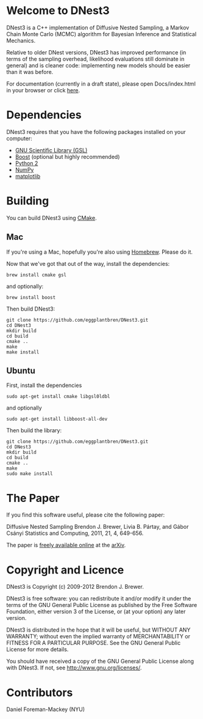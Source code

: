 Welcome to DNest3
=================

DNest3 is a C++ implementation of Diffusive Nested Sampling, a Markov Chain
Monte Carlo (MCMC) algorithm for Bayesian Inference and Statistical Mechanics.

Relative to older DNest versions, DNest3 has improved performance
(in terms of the sampling overhead, likelihood evaluations still dominate in
general) and is cleaner code: implementing new models should be easier than it
was before.

For documentation (currently in a draft state),
please open Docs/index.html in your browser or
click [here](http://eggplantbren.github.com/DNest3).

Dependencies
============

DNest3 requires that you have the following packages installed on your
computer:

* [GNU Scientific Library (GSL)](http://www.gnu.org/software/gsl/)
* [Boost](http://www.boost.org/) (optional but highly recommended)
* [Python 2](http://www.python.org/)
* [NumPy](http://numpy.scipy.org/)
* [matplotlib](http://matplotlib.sourceforge.net/)

Building
========

You can build DNest3 using [CMake](http://www.cmake.org/).

Mac
---

If you're using a Mac, hopefully you're also using
[Homebrew](http://mxcl.github.com/homebrew/). Please do it.

Now that we've got that out of the way, install the dependencies:


```
brew install cmake gsl
```

and optionally:

```
brew install boost
```

Then build DNest3:

```
git clone https://github.com/eggplantbren/DNest3.git
cd DNest3
mkdir build
cd build
cmake ..
make
make install
```

Ubuntu
------

First, install the dependencies

```
sudo apt-get install cmake libgsl0ldbl
```

and optionally

```
sudo apt-get install libboost-all-dev
```

Then build the library:

```
git clone https://github.com/eggplantbren/DNest3.git
cd DNest3
mkdir build
cd build
cmake ..
make
sudo make install
```


The Paper
=========

If you find this software useful,
please cite the following paper:

Diffusive Nested Sampling
Brendon J. Brewer, Livia B. Pártay, and Gábor Csányi
Statistics and Computing, 2011, 21, 4, 649-656.

The paper is [freely available online](http://arxiv.org/abs/0912.2380) at
the [arXiv](http://www.arxiv.org/).

Copyright and Licence
=====================

DNest3 is Copyright (c) 2009-2012 Brendon J. Brewer.

DNest3 is free software: you can redistribute it and/or modify
it under the terms of the GNU General Public License as published by
the Free Software Foundation, either version 3 of the License, or
(at your option) any later version.

DNest3 is distributed in the hope that it will be useful,
but WITHOUT ANY WARRANTY; without even the implied warranty of
MERCHANTABILITY or FITNESS FOR A PARTICULAR PURPOSE. See the
GNU General Public License for more details.

You should have received a copy of the GNU General Public License
along with DNest3. If not, see <http://www.gnu.org/licenses/>.

Contributors
============

Daniel Foreman-Mackey (NYU)


